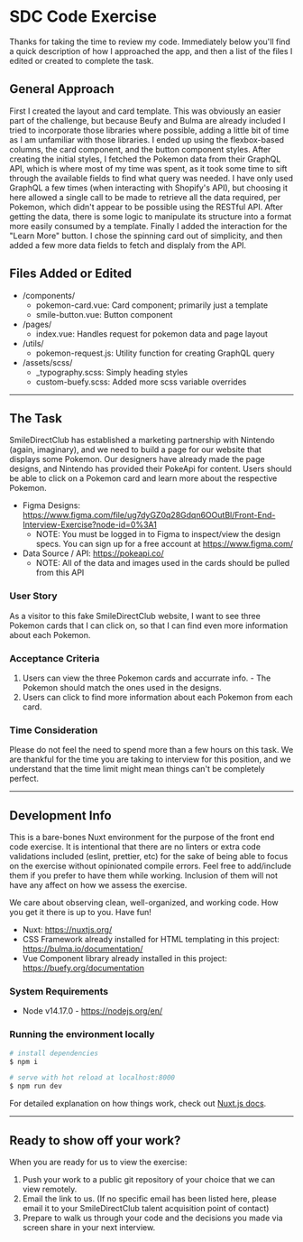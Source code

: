 
# SDC Code Exercise

Thanks for taking the time to review my code. Immediately below you'll find a quick description of how I approached the app, and then a list of the files I edited or created to complete the task.

## General Approach
First I created the layout and card template. This was obviously an easier part of the challenge, but because Beufy and Bulma are already included I tried to incorporate those libraries where possible, adding a little bit of time as I am unfamiliar with those libraries. I ended up using the flexbox-based columns, the card component, and the button component styles. 
After creating the initial styles, I fetched the Pokemon data from their GraphQL API, which is where most of my time was spent, as it took some time to sift through the available fields to find what query was needed. I have only used GraphQL a few times (when interacting with Shopify's API), but choosing it here allowed a single call to be made to retrieve all the data required, per Pokemon, which didn't appear to be possible using the RESTful API. After getting the data, there is some logic to manipulate its structure into a format more easily consumed by a template.
Finally I added the interaction for the "Learn More" button. I chose the spinning card out of simplicity, and then added a few more data fields to fetch and displaly from the API.


## Files Added or Edited
- /components/
  - pokemon-card.vue: Card component; primarily just a template
  - smile-button.vue: Button component
- /pages/
  - index.vue: Handles request for pokemon data and page layout
- /utils/
  - pokemon-request.js: Utility function for creating GraphQL query 
- /assets/scss/
  - _typography.scss: Simply heading styles
  - custom-buefy.scss: Added more scss variable overrides

<hr>

## The Task

SmileDirectClub has established a marketing partnership with Nintendo (again, imaginary), and we need to build a page for our website that displays some Pokemon. Our designers have already made the page designs, and Nintendo has provided their PokeApi for content. Users should be able to click on a Pokemon card and learn more about the respective Pokemon.

* Figma Designs: https://www.figma.com/file/ug7dyGZ0q28Gdqn6OOutBl/Front-End-Interview-Exercise?node-id=0%3A1
    * NOTE: You must be logged in to Figma to inspect/view the design specs. You can sign up for a free account at https://www.figma.com/
* Data Source / API: https://pokeapi.co/
    * NOTE: All of the data and images used in the cards should be pulled from this API

### User Story
As a visitor to this fake SmileDirectClub website,
I want to see three Pokemon cards that I can click on,
so that I can find even more information about each Pokemon.

### Acceptance Criteria
1. Users can view the three Pokemon cards and accurrate info. - The Pokemon should match the ones used in the designs.
2. Users can click to find more information about each Pokemon from each card.

### Time Consideration

Please do not feel the need to spend more than a few hours on this task. We are thankful for the time you are taking to interview for this position, and we understand that the time limit might mean things can't be completely perfect.

<hr>

## Development Info

This is a bare-bones Nuxt environment for the purpose of the front end code exercise. It is intentional that there are no linters or extra code validations included (eslint, prettier, etc) for the sake of being able to focus on the exercise without opinionated compile errors. Feel free to add/include them if you prefer to have them while working. Inclusion of them will not have any affect on how we assess the exercise.

We care about observing clean, well-organized, and working code. How you get it there is up to you. Have fun!

* Nuxt: https://nuxtjs.org/ 
* CSS Framework already installed for HTML templating in this project: https://bulma.io/documentation/
* Vue Component library already installed in this project: https://buefy.org/documentation

### System Requirements
* Node v14.17.0 - https://nodejs.org/en/

### Running the environment locally

```bash
# install dependencies
$ npm i

# serve with hot reload at localhost:8000
$ npm run dev
```

For detailed explanation on how things work, check out [Nuxt.js docs](https://nuxtjs.org).

<hr>

## Ready to show off your work?

When you are ready for us to view the exercise:
1. Push your work to a public git repository of your choice that we can view remotely. 
2. Email the link to us. (If no specific email has been listed here, please email it to your SmileDirectClub talent acquisition point of contact)
3. Prepare to walk us through your code and the decisions you made via screen share in your next interview.
